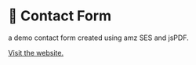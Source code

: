 # 📧 Contact Form
<p>a demo contact form created using amz SES and jsPDF. </p>

<a href="https://mahiprasad.github.io/contact-me-form/" target="_blank"> Visit the website. </a>
